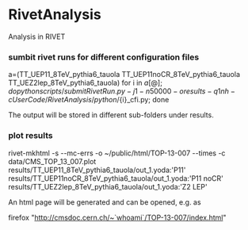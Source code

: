 RivetAnalysis
=============

Analysis in RIVET

### sumbit rivet runs for different configuration files

a=(TT_UEP11_8TeV_pythia6_tauola TT_UEP11noCR_8TeV_pythia6_tauola TT_UEZ2lep_8TeV_pythia6_tauola)
for i in ${a[@]}; do
    python scripts/submitRivetRun.py  -j 1 -n 50000 -o results -q 1nh -c UserCode/RivetAnalysis/python/${i}_cfi.py;
done

The output will be stored in different sub-folders under results.

### plot results

rivet-mkhtml -s --mc-errs -o ~/public/html/TOP-13-007 --times -c data/CMS_TOP_13_007.plot \
	     results/TT_UEP11_8TeV_pythia6_tauola/out_1.yoda:'P11' \
	     results/TT_UEP11noCR_8TeV_pythia6_tauola/out_1.yoda:'P11 noCR' \
	     results/TT_UEZ2lep_8TeV_pythia6_tauola/out_1.yoda:'Z2 LEP' 

An html page will be generated and can be opened, e.g. as

firefox "http://cmsdoc.cern.ch/~`whoami`/TOP-13-007/index.html"

